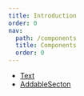 ```yaml
---
title: Introduction
order: 0
nav:
  path: /components
  title: Components
  order: 0
---
```


- [Text](/components/text)
- [AddableSecton](/components/addable-section)
